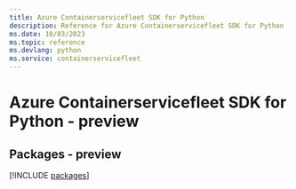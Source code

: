 ```yaml
---
title: Azure Containerservicefleet SDK for Python
description: Reference for Azure Containerservicefleet SDK for Python
ms.date: 10/03/2023
ms.topic: reference
ms.devlang: python
ms.service: containerservicefleet
---
```

# Azure Containerservicefleet SDK for Python - preview
## Packages - preview
[!INCLUDE [packages](containerservicefleet-index.md)]